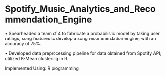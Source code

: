 # Spotify_Music_Analytics_and_Recommendation_Engine

• Spearheaded a team of 4 to fabricate a probabilistic model by taking user ratings, song features to develop a song recommendation engine; with an accuracy of 75%.

• Developed data preprocessing pipeline for data obtained from Spotify API; utilized K-Mean clustering in R.

Implemented Using: R programming
